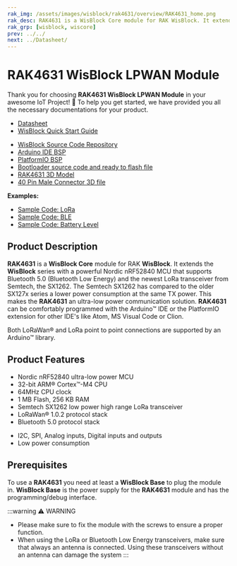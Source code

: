```yaml
---
rak_img: /assets/images/wisblock/rak4631/overview/RAK4631_home.png
rak_desc: RAK4631 is a WisBlock Core module for RAK WisBlock. It extends the WisBlock series with a powerful Nordic nRF52840 MCU that supports Bluetooth 5.0 (Bluetooth Low Energy) and the newest LoRa transceiver from Semtech, the SX1262.
rak_grp: [wisblock, wiscore]
prev: ../../
next: ../Datasheet/
---
```


# RAK4631 WisBlock LPWAN Module

Thank you for choosing **RAK4631 WisBlock LPWAN Module** in your awesome IoT Project! 🎉 To help you get started, we have provided you all the necessary documentations for your product.

* [Datasheet](../Datasheet/)
* <a href="../../Quickstart/" target="_blank">WisBlock Quick Start Guide</a>
<!---* [WisBlock Quick Start Guide](../../Quickstart/)-->
* [WisBlock Source Code Repository](https://github.com/RAKWireless/WisBlock/)
* [Arduino IDE BSP](/Knowledge-Hub/Learn/Installation-of-Board-Support-Package-in-Arduino-IDE/)
* [PlatformIO BSP](/Knowledge-Hub/Learn/Board-Support-Package-Installation-in-PlatformIO/)
* [Bootloader source code and ready to flash file](https://github.com/RAKWireless/WisBlock/tree/master/bootloader)
* [RAK4631 3D Model](https://downloads.rakwireless.com/LoRa/WisBlock/WisBlock-3D/pwb-rak4631.stp)
* [40 Pin Male Connector 3D file](https://downloads.rakwireless.com/3D_File/WisConnector/M40S1003K6M.stp)

**Examples:** 
* [Sample Code: LoRa](https://github.com/RAKWireless/WisBlock/tree/master/examples/communications/LoRa)
* [Sample Code: BLE](https://github.com/RAKWireless/WisBlock/tree/master/examples/communications/BLE)
* [Sample Code: Battery Level](https://github.com/RAKWireless/WisBlock/tree/master/examples/sensors/RAK4630_Battery_Level_Detect)
<!-- * [Sample Code: RAK4630_NOR-Flash](https://github.com/RAKWireless/WisBlock/tree/master/examples/sensors/RAK4630_NOR-Flash) -->

## Product Description

**RAK4631** is a **WisBlock Core** module for RAK **WisBlock**. It extends the **WisBlock** series with a powerful Nordic nRF52840 MCU that supports Bluetooth 5.0 (Bluetooth Low Energy) and the newest LoRa transceiver from Semtech, the SX1262. The Semtech SX1262 has compared to the older SX127x series a lower power consumption at the same TX power. This makes the **RAK4631** an ultra-low power communication solution.
**RAK4631** can be comfortably programmed with the Arduino™ IDE or the PlatformIO extension for other IDE's like Atom, MS Visual Code or Clion.

Both LoRaWan® and LoRa point to point connections are supported by an Arduino™ library.


## Product Features
 
* Nordic nRF52840 ultra-low power MCU    
* 32-bit ARM® Cortex™-M4 CPU    
* 64MHz CPU clock    
* 1 MB Flash, 256 KB RAM    
* Semtech SX1262 low power high range LoRa transceiver     
* LoRaWan® 1.0.2 protocol stack     
* Bluetooth 5.0 protocol stack    
<!-- * 8 Mbit nonvolatile NOR FLASH memory      -->
* I2C, SPI, Analog inputs, Digital inputs and outputs    
* Low power consumption

## Prerequisites

To use a **RAK4631** you need at least a **WisBlock Base** to plug the module in. **WisBlock Base** is the power supply for the **RAK4631** module and has the programming/debug interface.   

:::warning ⚠️ WARNING    
- Please make sure to fix the module with the screws to ensure a proper function.
- When using the LoRa or Bluetooth Low Energy transceivers, make sure that always an antenna is connected. Using these transceivers without an antenna can damage the system
:::
